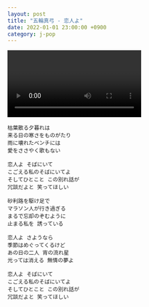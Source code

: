 ```yaml
---
layout: post
title: "五輪真弓 - 恋人よ"
date: 2022-01-01 23:00:00 +0900
category: j-pop
---
```


<div class="video-container">
    <video id="player" class="video-js vjs-default-skin vjs-big-play-centered" data-json="/public/json/j-pop/五輪真弓 - 恋人よ.json"></video>
</div>

```
枯葉散る夕暮れは
来る日の寒さをものがたり
雨に壊れたベンチには
愛をささやく歌もない

恋人よ そばにいて
こごえる私のそばにいてよ
そしてひとこと この別れ話が
冗談だよと 笑ってほしい

砂利路を駆け足で
マラソン人が行き過ぎる
まるで忘却のぞむように
止まる私を 誘っている

恋人よ さようなら
季節はめぐってくるけど
あの日の二人 宵の流れ星
光っては消える 無情の夢よ

恋人よ そばにいて
こごえる私のそばにいてよ
そしてひとこと この別れ話が
冗談だよと 笑ってほしい
```